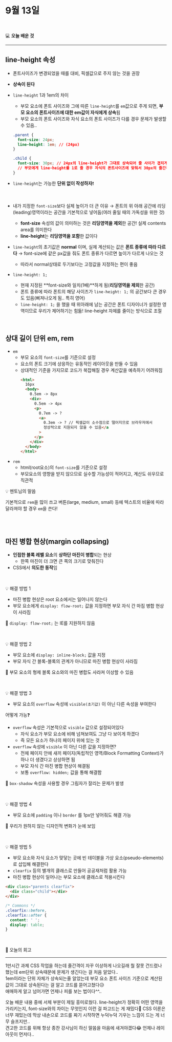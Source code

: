 # 9월 13일

<br>

💻 **오늘 배운 것**

---

## line-height 속성

- 폰트사이즈가 변경되었을 때를 대비, 픽셀값으로 주지 않는 것을 권장
- **상속이 된다**
- `line-height` 1과 1em의 차이

  - 부모 요소에 폰트 사이즈와 그에 따른 `line-height`를 `em`값으로 주게 되면, **부모 요소의 폰트사이즈에 대한 em값이 자식에게 상속**됨
  - 부모 요소의 폰트 사이즈와 자식 요소의 폰트 사이즈가 다를 경우 문제가 발생할 수 있음..

  ```css
  .parent {
    font-size: 24px;
    line-height: 1em; // (24px)
  }

  .child {
    font-size: 30px; // 24px의 line-height가 그대로 상속되어 줄 사이가 겹치게 된다
    // 부모에게 line-height를 1로 줄 경우 자식의 폰트사이즈에 맞춰서 30px의 줄간격이 적용됨
  }
  ```

- `line-height`는 가능한 **단위 없이 작성하자**❗

<br>

- 내가 지정한 `font-size`보다 실제 높이가 더 큰 이유 → 폰트의 위 아래 공간에 리딩(leading)영역이라는 공간을 기본적으로 넣어둠(여러 줄일 때의 가독성을 위한 것)

  - **font-size** 속성의 값이 의미하는 것은 **리딩영역을 제외**한 공간! 실제 contents area를 의미한다
  - **line-height**는 **리딩영역을 포함**한 값이다

- `line-height`의 초기값은 **normal** 이며, 실제 계산되는 값은 **폰트 종류에 따라 다르다** → font-size에 같은 px값을 줘도 폰트 종류가 다르면 높이가 다르게 나오는 것
  - 따라서 normal상태로 두기보다는 고정값을 지정하는 편이 좋음
- `line-height: 1;`
  - 현재 지정된 **font-size와 일치(1배)**하게 됨(**리딩영역을 제외**한 공간)
  - 폰트 종류에 따라 폰트의 해당 사이즈가 `line-height: 1;` 의 공간보다 큰 경우도 있음(삐져나오게 됨.. 특히 영어)
  - `line-height: 1;` 을 했을 때 위아래에 남는 공간은 폰트 디자이너가 설정한 영역이므로 우리가 제어하기는 힘듦! line-height 자체를 줄이는 방식으로 조절

<br>

## 상대 길이 단위 em, rem

- `em`
  - 부모 요소의 `font-size`를 기준으로 설정
  - 요소의 폰트 크기에 상응하는 유동적인 레이아웃을 만들 수 있음
  - 상대적인 기준을 가지므로 코드가 복잡해질 경우 계산값을 예측하기 어려워짐
    ```html
    <html>
      16px
      <body>
        0.5em -> 8px
        <div>
          0.5em -> 4px
          <p>
            0.7em -> ?
            <a>
              0.3em -> ? // 픽셀값이 소수점으로 떨어지므로 브라우저에서
              정상적으로 지원되지 않을 수 있음</a
            >
          </p>
        </div>
      </body>
    </html>
    ```
- `rem`
  - html(root요소)의 `font-size`를 기준으로 설정
  - 부모요소의 영향을 받지 않으므로 실수할 가능성이 적어지고, 계산도 쉬우므로 직관적

💡 멘토님의 말씀

기본적으로 `rem`을 많이 쓰고 버튼(large, medium, small) 등에 텍스트의 비율에 따라 달라져야 할 경우 `em`을 쓴다!

<br>
<br>

## 마진 병합 현상(margin collapsing)

- **인접한 블록 레벨 요소**의 **상하단 마진이 병합**되는 현상
  - 한쪽 마진이 더 크면 큰 쪽의 크기로 맞춰진다
- CSS에서 **의도한 동작**임

<br>

💡 해결 방법 1

- 마진 병합 현상은 root 요소에서는 일어나지 않는다
- 부모 요소에게 `display: flow-root;` 값을 지정하면 부모 자식 간 마짐 병합 현상이 사라짐

🚫 `display: flow-root;` 는 IE를 지원하지 않음

<br>

💡 해결 방법 2

- 부모 요소에 `display: inline-block;` 값을 지정
- 부모 자식 간 블록-블록의 관계가 아니므로 마진 병합 현상이 사라짐

🚫 부모 요소의 형제 블록 요소와의 마진 병합도 사라져 이상할 수 있음

<br>

💡 해결 방법 3

- 부모 요소의 `overflow` 속성에 `visible(초기값)` 이 아닌 다른 속성을 부여한다

어떻게 가능❓

- `overflow` 속성은 기본적으로 `visible` 값으로 설정되어있다
  - 자식 요소가 부모 요소에 비해 넘쳐보여도 그냥 다 보이게 하겠다
  - 즉 모든 요소가 하나의 페이지 위에 있는 것
- `overflow` 속성에 `visible` 이 아닌 다른 값을 지정하면?
  - 전체 페이지 안에 새끼 페이지(독립적인 영역/Block Formatting Context)가 하나 더 생겼다고 상상하면 됨
  - 부모 자식 간 마진 병합 현상이 해결됨
  - 보통 `overflow: hidden;` 값을 통해 해결함

🚫 `box-shadow` 속성을 사용할 경우 그림자가 잘리는 문제가 발생

<br>

💡 해결 방법 4

- 부모 요소에 `padding` 이나 `border` 를 1px만 넣어줘도 해결 가능

🚫 우리가 원하지 않는 디자인적 변화가 눈에 보임

<br>

💡 해결 방법 5

- 부모 요소와 자식 요소가 맞닿는 곳에 빈 테이블을 가상 요소(pseudo-elements)로 삽입해 해결한다
- `clearfix` 등의 별개의 클래스로 만들어 공공재처럼 활용 가능
- 마진 병합 현상이 일어나는 부모 요소에 클래스로 적용시킨다

```html
<div class="parents clearfix">
  <div class="child"></div>
</div>
```

```css
/* Commons */
.clearfix::before,
.clearfix::after {
  content: ' ';
  display: table;
}
```

<br>

📝 오늘의 회고

---

1만시간 과제 CSS 작업을 하는데 줄간격이 자꾸 이상하게 나오길래 뭘 잘못 건드렸나 했는데 em단위 상속때문에 문제가 생긴다는 걸 처음 알았다..  
1em이라는 단위 자체가 상속되는줄 알았는데 부모 요소 폰트 사이즈 기준으로 계산된 값이 그대로 상속된다는 걸 알고 코드를 뜯어고쳤다😥  
애매하게 알고 넘어가면 언제나 피를 보는 법이다^^..

오늘 배운 내용 중에 서체 부분이 제일 흥미로웠다. line-height가 정확히 어떤 영역을 가리키는지, font-size와의 차이는 무엇인지 이런 걸 파고드는 게 재밌다🤭 CSS 이론은 너무 재밌는데 막상 내손으로 코드를 짜기 시작하면 누덕누덕 기우는 느낌이 드는 게 너무 슬프지만..  
견고한 코드를 위해 항상 종찬 강사님이 하신 말씀을 마음에 새겨야겠다😂 언제나 레이아웃이 먼저다..
